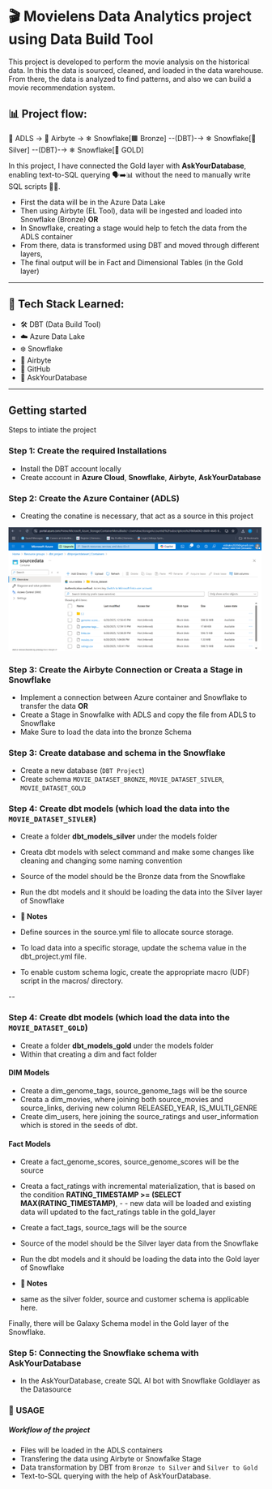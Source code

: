 # 🎬 Movielens Data Analytics project using Data Build Tool
This project is developed to perform the movie analysis on the historical data. In this the data is sourced, cleaned, and loaded in the data warehouse. From there, the data is analyzed to find patterns, and also we can build a movie recommendation system.

## 📊 Project flow:
📁 ADLS → 🚰 Airbyte → ❄ Snowflake[🟫 Bronze] --(DBT)-→ ❄ Snowflake[🥈 Silver] --(DBT)-→  ❄ Snowflake[🥇 GOLD]

In this project, I have connected the Gold layer with **AskYourDatabase**, enabling text-to-SQL querying 🗣️➡️📊 without the need to manually write SQL scripts 📝❌.

- First the data will be in the Azure Data Lake
- Then using Airbyte (EL Tool), data will be ingested and loaded into Snowflake (Bronze) **OR**
- In Snowflake, creating a stage would help to fetch the data from the ADLS container
- From there, data is transformed using DBT and moved through different layers,
- The final output will be in Fact and Dimensional Tables (in the Gold layer)

---

## 🧰 Tech Stack Learned:
- 🛠️ DBT (Data Build Tool)
- ☁️ Azure Data Lake
- ❄️ Snowflake
- 🔄 Airbyte
- 🐙 GitHub
- 🤖 AskYourDatabase

---

## Getting started 

Steps to intiate the project

### Step 1: Create the required Installations
- Install the DBT account locally
- Create account in **Azure Cloud**, **Snowflake**, **Airbyte**, **AskYourDatabase**

### Step 2: Create the Azure Container (ADLS)
- Creating the conatine is necessary, that act as a source in this project
<img src="ScreenShots/source_container_ss.png" alt="source_container" width="500">

### Step 3: Create the Airbyte Connection or Creata a Stage in Snowflake
- Implement a connection between Azure container and Snowflake to transfer the data **OR**
- Create a Stage in Snowfalke with ADLS and copy the file from ADLS to Snowflake
- Make Sure to load the data into the bronze Schema

### Step 3: Create database and schema in the Snowflake
- Create a new database (`DBT Project`)
- Create schema `MOVIE_DATASET_BRONZE`, `MOVIE_DATASET_SIVLER`, `MOVIE_DATASET_GOLD`
  
### Step 4: Create dbt models (which load the data into the `MOVIE_DATASET_SIVLER`)
- Create a folder **dbt_models_silver** under the models folder
- Creata dbt models with select command and make some changes  like cleaning and changing some naming convention
- Source of the model should be the Bronze data from the Snowflake
- Run the dbt models and it should be loading the data into the Silver layer of Snowflake

- **📌 Notes**
- Define sources in the source.yml file to allocate source storage.
- To load data into a specific storage, update the schema value in the dbt_project.yml file.
- To enable custom schema logic, create the appropriate macro (UDF) script in the macros/ directory.

--

### Step 4: Create dbt models (which load the data into the `MOVIE_DATASET_GOLD`)
- Create a folder **dbt_models_gold** under the models folder
- Within that creating a dim and fact folder

#### DIM Models
- Create a dim_genome_tags, source_genome_tags will be the source
- Creata a dim_movies, where joining both source_movies and source_links, deriving new column RELEASED_YEAR, IS_MULTI_GENRE
- Create dim_users, here joining the source_ratings and user_information which is stored in the seeds of dbt.

#### Fact Models
- Create a fact_genome_scores, source_genome_scores will be the source
- Creata a fact_ratings with incremental materialization, that is based on the condition **RATING_TIMESTAMP >= (SELECT MAX(RATING_TIMESTAMP)**, - - new data will be loaded and existing data will updated to the fact_ratings table in the gold_layer 
- Create a fact_tags, source_tags will be the source
- Source of the model should be the Silver layer data from the Snowflake
- Run the dbt models and it should be loading the data into the Gold layer of Snowflake

- **📌 Notes**
- same as the silver folder, source and customer schema is applicable here.
  
Finally, there will be Galaxy Schema model in the Gold layer of the Snowflake. 

### Step 5: Connecting the Snowflake schema with AskYourDatabase
- In the AskYourDatabase, create SQL AI bot with Snowflake Goldlayer as the Datasource

 ### 🚀 USAGE
 ##### Workflow of the project

 - Files will be loaded in the ADLS containers
 - Transfering the data using Airbyte or Snowfalke Stage
 - Data transformation by DBT from `Bronze to Silver` and `Silver to Gold`
 - Text-to-SQL querying with the help of AskYourDatabase.








  




